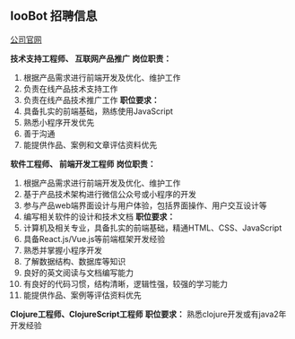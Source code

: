 ## IooBot 招聘信息

[公司官网](http://www.ioobot.com)

**技术支持工程师、 互联网产品推广**
**岗位职责：**
1.  根据产品需求进行前端开发及优化、维护工作
2.  负责在线产品技术支持工作
3.  负责在线产品技术推广工作
**职位要求：**
1.  具备扎实的前端基础，熟练使用JavaScript
2.  熟悉小程序开发优先
3.  善于沟通
4.  能提供作品、案例和文章评估资料优先


**软件工程师、 前端开发工程师**
**岗位职责：**
1.  根据产品需求进行前端开发及优化、维护工作
2.  基于产品技术架构进行微信公众号或小程序的开发
3.  参与产品web端界面设计与用户体验，包括界面操作、用户交互设计等
4.  编写相关软件的设计和技术文档
**职位要求：**
1. 计算机及相关专业，具备扎实的前端基础，精通HTML、CSS、JavaScript
2. 具备React.js/Vue.js等前端框架开发经验
3. 熟悉并掌握小程序开发
4. 了解数据结构、数据库等知识
5. 良好的英文阅读与文档编写能力
6. 有良好的代码习惯，结构清晰，逻辑性强，较强的学习能力
7. 能提供作品、案例等评估资料优先


**Clojure工程师、ClojureScript工程师**
**职位要求：**
熟悉clojure开发或有java2年开发经验
